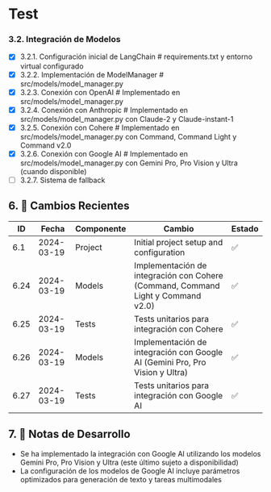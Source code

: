 # Test

### 3.2. Integración de Modelos
- [x] 3.2.1. Configuración inicial de LangChain  # requirements.txt y entorno virtual configurado
- [x] 3.2.2. Implementación de ModelManager  # src/models/model_manager.py
- [x] 3.2.3. Conexión con OpenAI  # Implementado en src/models/model_manager.py
- [x] 3.2.4. Conexión con Anthropic  # Implementado en src/models/model_manager.py con Claude-2 y Claude-instant-1
- [x] 3.2.5. Conexión con Cohere  # Implementado en src/models/model_manager.py con Command, Command Light y Command v2.0
- [x] 3.2.6. Conexión con Google AI  # Implementado en src/models/model_manager.py con Gemini Pro, Pro Vision y Ultra (cuando disponible)
- [ ] 3.2.7. Sistema de fallback

## 6. 🔄 Cambios Recientes
| ID | Fecha | Componente | Cambio | Estado |
|----|-------|------------|---------|---------|
| 6.1 | 2024-03-19 | Project | Initial project setup and configuration | ✅ |
| 6.24 | 2024-03-19 | Models | Implementación de integración con Cohere (Command, Command Light y Command v2.0) | ✅ |
| 6.25 | 2024-03-19 | Tests | Tests unitarios para integración con Cohere | ✅ |
| 6.26 | 2024-03-19 | Models | Implementación de integración con Google AI (Gemini Pro, Pro Vision y Ultra) | ✅ |
| 6.27 | 2024-03-19 | Tests | Tests unitarios para integración con Google AI | ✅ |

## 7. 📝 Notas de Desarrollo
- Se ha implementado la integración con Google AI utilizando los modelos Gemini Pro, Pro Vision y Ultra (este último sujeto a disponibilidad)
- La configuración de los modelos de Google AI incluye parámetros optimizados para generación de texto y tareas multimodales
